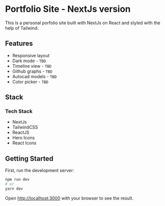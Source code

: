 # Portfolio Site - NextJs version

This is a personal porfolio site built with NextJs on React and styled with the help of Tailwind.

## Features

- Responsive layout
- Dark mode - `TBD`
- Timeline view - `TBD`
- Github graphs - `TBD`
- Autocad models - `TBD`
- Color picker - `TBD`

## Stack

### Tech Stack

- NextJs
- TailwindCSS
- ReactJS
- Hero Icons
- React Icons

## Getting Started

First, run the development server:

```bash
npm run dev
# or
yarn dev
```

Open [http://localhost:3000](http://localhost:3000) with your browser to see the result.

